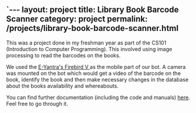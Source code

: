 `---
layout: project
title: Library Book Barcode Scanner
category: project
permalink: /projects/library-book-barcode-scanner.html
---

This was a project done in my freshman year as part of the CS101 (Introduction to Computer Programming). This involved using image processing to read the barcodes on the books.

We used the [ E-Yantra's Firebird V ]( http://www.nex-robotics.com/products/fire-bird-v-robots/fire-bird-v-atmega2560-robotic-research-platform.html ) as the mobile part of our bot. A camera was mounted on the bot which would get a video of the barcode on the book, identify the book and then make necessary changes in the database about the books availability and whereabouts. 

You can find further documentation (including the code and manuals) [here]( https://github.com/sravps7/library-book-barcode-scanner/tree/master/14D070012_404 ). Feel free to go through it.